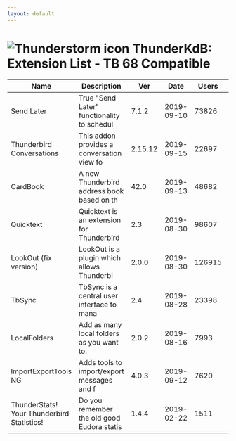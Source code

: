 ```yaml
---
layout: default
---
```


# ![Thunderstorm icon](../../rep-resources/Thunderbird-icon.png) ThunderKdB: Extension List - TB 68 Compatible


| Name | Description | Ver | Date | Users | Compatibility |
|---|---|---|---|---|---|
|Send Later | True "Send Later" functionality to schedul | 7.1.2 | 2019-09-10 | 73826 | 1 2 3 |
|Thunderbird Conversations | This addon provides a conversation view fo | 2.15.12 | 2019-09-15 | 22697 | 1 2 3 |
|CardBook | A new Thunderbird address book based on th | 42.0 | 2019-09-13 | 48682 | 1 2 3 |
|Quicktext | Quicktext is an extension for Thunderbird  | 2.3 | 2019-08-30 | 98607 | 1 2 3 |
|LookOut (fix version) | LookOut is a plugin which allows Thunderbi | 2.0.0 | 2019-08-30 | 126915 | 1 2 3 |
|TbSync | TbSync is a central user interface to mana | 2.4 | 2019-08-28 | 23398 | 1 2 3 |
|LocalFolders | Add as many local folders as you want to.  | 2.0.2 | 2019-08-16 | 7993 | 1 2 3 |
|ImportExportTools NG | Adds tools to import/export messages and f | 4.0.3 | 2019-09-12 | 7620 | 1 2 3 |
|ThunderStats! Your Thunderbird Statistics! | Do you remember the old good Eudora statis | 1.4.4 | 2019-02-22 | 1511 | 1 2 3 |




